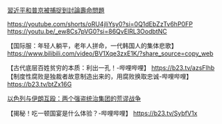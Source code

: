 [習近平和普京被捕捉到討論壽命問題](https://youtube.com/shorts/NJjgdilpniY?si=Elp0tCa5br2s_8lh)

https://youtube.com/shorts/oRU4jIiYsy0?si=0Q1dEbZzTv6hP0FP
https://youtu.be/_ew8Cs7pVG0?si=86QvElRL3OodbtNC

【国际服：年轻人躺平，老年人拼命，一代韩国人的集体悲歌】 https://www.bilibili.com/video/BV1Xqe3zxE1K/?share_source=copy_web

【古代底层百姓贫穷的本质：利出一孔！-哔哩哔哩】 https://b23.tv/azsFlhb
【制度性腐败是独裁者故意制造出来的，用腐败换取忠诚-哔哩哔哩】 https://b23.tv/btZx16G

[以色列与伊朗互殴：两个强盗统治集团的荒谬战争](https://b23.tv/nTEiuXz)

【揭秘！吃一顿国宴是什么体验？-哔哩哔哩】 https://b23.tv/SybfV1x
